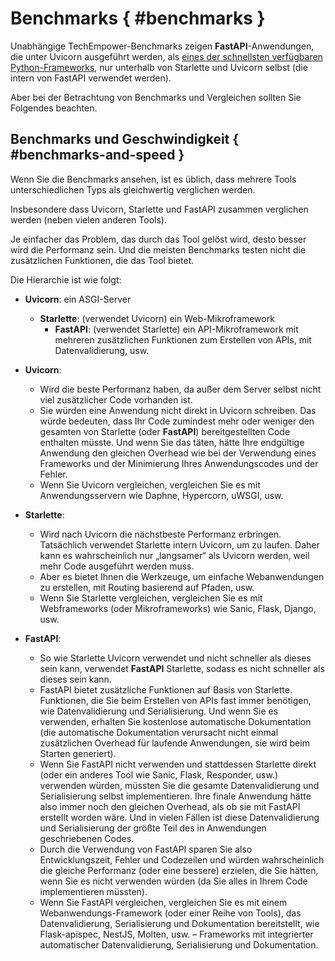 # Benchmarks { #benchmarks }

Unabhängige TechEmpower-Benchmarks zeigen **FastAPI**-Anwendungen, die unter Uvicorn ausgeführt werden, als <a href="https://www.techempower.com/benchmarks/#section=test&runid=7464e520-0dc2-473d-bd34-dbdfd7e85911&hw=ph&test=query&l=zijzen-7" class="external-link" target="_blank">eines der schnellsten verfügbaren Python-Frameworks</a>, nur unterhalb von Starlette und Uvicorn selbst (die intern von FastAPI verwendet werden).

Aber bei der Betrachtung von Benchmarks und Vergleichen sollten Sie Folgendes beachten.

## Benchmarks und Geschwindigkeit { #benchmarks-and-speed }

Wenn Sie die Benchmarks ansehen, ist es üblich, dass mehrere Tools unterschiedlichen Typs als gleichwertig verglichen werden.

Insbesondere dass Uvicorn, Starlette und FastAPI zusammen verglichen werden (neben vielen anderen Tools).

Je einfacher das Problem, das durch das Tool gelöst wird, desto besser wird die Performanz sein. Und die meisten Benchmarks testen nicht die zusätzlichen Funktionen, die das Tool bietet.

Die Hierarchie ist wie folgt:

* **Uvicorn**: ein ASGI-Server
    * **Starlette**: (verwendet Uvicorn) ein Web-Mikroframework
        * **FastAPI**: (verwendet Starlette) ein API-Mikroframework mit mehreren zusätzlichen Funktionen zum Erstellen von APIs, mit Datenvalidierung, usw.

* **Uvicorn**:
    * Wird die beste Performanz haben, da außer dem Server selbst nicht viel zusätzlicher Code vorhanden ist.
    * Sie würden eine Anwendung nicht direkt in Uvicorn schreiben. Das würde bedeuten, dass Ihr Code zumindest mehr oder weniger den gesamten von Starlette (oder **FastAPI**) bereitgestellten Code enthalten müsste. Und wenn Sie das täten, hätte Ihre endgültige Anwendung den gleichen Overhead wie bei der Verwendung eines Frameworks und der Minimierung Ihres Anwendungscodes und der Fehler.
    * Wenn Sie Uvicorn vergleichen, vergleichen Sie es mit Anwendungsservern wie Daphne, Hypercorn, uWSGI, usw.
* **Starlette**:
    * Wird nach Uvicorn die nächstbeste Performanz erbringen. Tatsächlich verwendet Starlette intern Uvicorn, um zu laufen. Daher kann es wahrscheinlich nur „langsamer“ als Uvicorn werden, weil mehr Code ausgeführt werden muss.
    * Aber es bietet Ihnen die Werkzeuge, um einfache Webanwendungen zu erstellen, mit Routing basierend auf Pfaden, usw.
    * Wenn Sie Starlette vergleichen, vergleichen Sie es mit Webframeworks (oder Mikroframeworks) wie Sanic, Flask, Django, usw.
* **FastAPI**:
    * So wie Starlette Uvicorn verwendet und nicht schneller als dieses sein kann, verwendet **FastAPI** Starlette, sodass es nicht schneller als dieses sein kann.
    * FastAPI bietet zusätzliche Funktionen auf Basis von Starlette. Funktionen, die Sie beim Erstellen von APIs fast immer benötigen, wie Datenvalidierung und Serialisierung. Und wenn Sie es verwenden, erhalten Sie kostenlose automatische Dokumentation (die automatische Dokumentation verursacht nicht einmal zusätzlichen Overhead für laufende Anwendungen, sie wird beim Starten generiert).
    * Wenn Sie FastAPI nicht verwenden und stattdessen Starlette direkt (oder ein anderes Tool wie Sanic, Flask, Responder, usw.) verwenden würden, müssten Sie die gesamte Datenvalidierung und Serialisierung selbst implementieren. Ihre finale Anwendung hätte also immer noch den gleichen Overhead, als ob sie mit FastAPI erstellt worden wäre. Und in vielen Fällen ist diese Datenvalidierung und Serialisierung der größte Teil des in Anwendungen geschriebenen Codes.
    * Durch die Verwendung von FastAPI sparen Sie also Entwicklungszeit, Fehler und Codezeilen und würden wahrscheinlich die gleiche Performanz (oder eine bessere) erzielen, die Sie hätten, wenn Sie es nicht verwenden würden (da Sie alles in Ihrem Code implementieren müssten).
    * Wenn Sie FastAPI vergleichen, vergleichen Sie es mit einem Webanwendungs-Framework (oder einer Reihe von Tools), das Datenvalidierung, Serialisierung und Dokumentation bereitstellt, wie Flask-apispec, NestJS, Molten, usw. – Frameworks mit integrierter automatischer Datenvalidierung, Serialisierung und Dokumentation.
